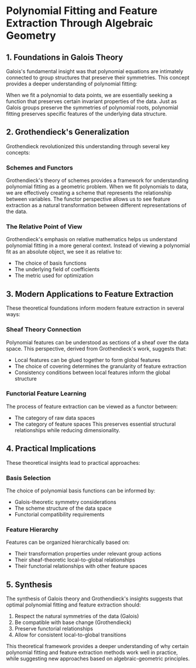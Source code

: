 # Polynomial Fitting and Feature Extraction Through Algebraic Geometry

## 1. Foundations in Galois Theory

Galois's fundamental insight was that polynomial equations are intimately connected to group structures that preserve their symmetries. This concept provides a deeper understanding of polynomial fitting:

When we fit a polynomial to data points, we are essentially seeking a function that preserves certain invariant properties of the data. Just as Galois groups preserve the symmetries of polynomial roots, polynomial fitting preserves specific features of the underlying data structure.

## 2. Grothendieck's Generalization

Grothendieck revolutionized this understanding through several key concepts:

### Schemes and Functors
Grothendieck's theory of schemes provides a framework for understanding polynomial fitting as a geometric problem. When we fit polynomials to data, we are effectively creating a scheme that represents the relationship between variables. The functor perspective allows us to see feature extraction as a natural transformation between different representations of the data.

### The Relative Point of View
Grothendieck's emphasis on relative mathematics helps us understand polynomial fitting in a more general context. Instead of viewing a polynomial fit as an absolute object, we see it as relative to:
- The choice of basis functions
- The underlying field of coefficients
- The metric used for optimization

## 3. Modern Applications to Feature Extraction

These theoretical foundations inform modern feature extraction in several ways:

### Sheaf Theory Connection
Polynomial features can be understood as sections of a sheaf over the data space. This perspective, derived from Grothendieck's work, suggests that:
- Local features can be glued together to form global features
- The choice of covering determines the granularity of feature extraction
- Consistency conditions between local features inform the global structure

### Functorial Feature Learning
The process of feature extraction can be viewed as a functor between:
- The category of raw data spaces
- The category of feature spaces
This preserves essential structural relationships while reducing dimensionality.

## 4. Practical Implications

These theoretical insights lead to practical approaches:

### Basis Selection
The choice of polynomial basis functions can be informed by:
- Galois-theoretic symmetry considerations
- The scheme structure of the data space
- Functorial compatibility requirements

### Feature Hierarchy
Features can be organized hierarchically based on:
- Their transformation properties under relevant group actions
- Their sheaf-theoretic local-to-global relationships
- Their functorial relationships with other feature spaces

## 5. Synthesis

The synthesis of Galois theory and Grothendieck's insights suggests that optimal polynomial fitting and feature extraction should:
1. Respect the natural symmetries of the data (Galois)
2. Be compatible with base change (Grothendieck)
3. Preserve functorial relationships
4. Allow for consistent local-to-global transitions

This theoretical framework provides a deeper understanding of why certain polynomial fitting and feature extraction methods work well in practice, while suggesting new approaches based on algebraic-geometric principles.
